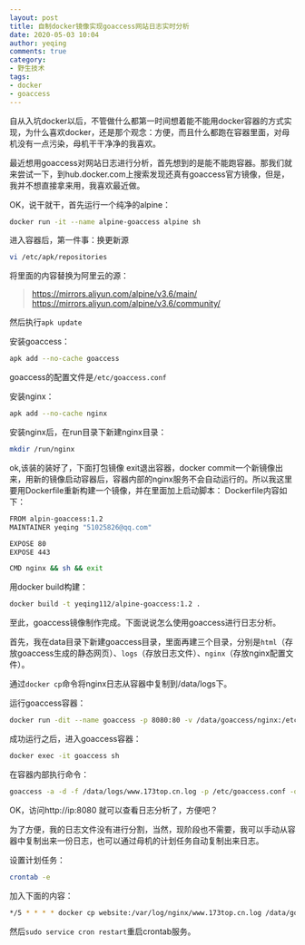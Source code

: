 ```yaml
---
layout: post
title: 自制docker镜像实现goaccess网站日志实时分析
date: 2020-05-03 10:04
author: yeqing
comments: true
category: 
- 野生技术
tags: 
- docker
- goaccess
---
```

自从入坑docker以后，不管做什么都第一时间想着能不能用docker容器的方式实现，为什么喜欢docker，还是那个观念：方便，而且什么都跑在容器里面，对母机没有一点污染，母机干干净净的我喜欢。

最近想用goaccess对网站日志进行分析，首先想到的是能不能跑容器。那我们就来尝试一下，到hub.docker.com上搜索发现还真有goaccess官方镜像，但是，我并不想直接拿来用，我喜欢最近做。

OK，说干就干，首先运行一个纯净的alpine：
```bash
docker run -it --name alpine-goaccess alpine sh
```
进入容器后，第一件事：换更新源
```bash
vi /etc/apk/repositories
```
将里面的内容替换为阿里云的源：
> https://mirrors.aliyun.com/alpine/v3.6/main/
> https://mirrors.aliyun.com/alpine/v3.6/community/

然后执行`apk update`

安装goaccess：
```bash
apk add --no-cache goaccess
```
goaccess的配置文件是`/etc/goaccess.conf`

安装nginx：
```bash
apk add --no-cache nginx
```
安装nginx后，在run目录下新建nginx目录：
```bash
mkdir /run/nginx
```
ok,该装的装好了，下面打包镜像
exit退出容器，docker commit一个新镜像出来，用新的镜像启动容器后，容器内部的nginx服务不会自动运行的。所以我这里要用Dockerfile重新构建一个镜像，并在里面加上启动脚本：
Dockerfile内容如下：
```bash
FROM alpin-goaccess:1.2
MAINTAINER yeqing "51025826@qq.com"

EXPOSE 80
EXPOSE 443

CMD nginx && sh && exit
```
用docker build构建：
```bash
docker build -t yeqing112/alpine-goaccess:1.2 .
```
至此，goaccess镜像制作完成。下面说说怎么使用goaccess进行日志分析。

首先，我在data目录下新建goaccess目录，里面再建三个目录，分别是`html`（存放goaccess生成的静态网页）、`logs`（存放日志文件）、`nginx`（存放nginx配置文件）。

通过`docker cp`命令将nginx日志从容器中复制到/data/logs下。

运行goaccess容器：
```bash
docker run -dit --name goaccess -p 8080:80 -v /data/goaccess/nginx:/etc/nginx -v /data/goaccess/html:/data/html -v /data/goaccess/logs:/data/logs -v /etc/localtime:/etc/localtime:ro yeqing112/alpine-goaccess:1.2
```
成功运行之后，进入goaccess容器：
```bash
docker exec -it goaccess sh
```
在容器内部执行命令：
```bash
goaccess -a -d -f /data/logs/www.173top.cn.log -p /etc/goaccess.conf -o /data/html/index.html --real-time-html --daemonize --time-format='%H:%M:%S' --date-format='%d%b%Y' --log-format=COMBINED
```
OK，访问http://ip:8080 就可以查看日志分析了，方便吧？

为了方便，我的日志文件没有进行分割，当然，现阶段也不需要，我可以手动从容器中复制出来一份日志，也可以通过母机的计划任务自动复制出来日志。

设置计划任务：
```bash
crontab -e
```
加入下面的内容：
```bash
*/5 * * * * docker cp website:/var/log/nginx/www.173top.cn.log /data/goaccess/logs/  #每5分钟从容器中复制日志到/data/goaccess/logs目录下
```
然后`sudo service cron restart`重启crontab服务。
